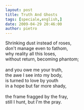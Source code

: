 ```yaml
---
layout: post
title: Truth And Ghosts
tags: [speciale,english,]
date: 2009-04-29 20:46:00
author: pietro
---
```

Shrinking dust instead of roses,<br/>don't manage even to fathom,<br/>why reality all this loses,<br/>without return, becoming phantom;<br/><br/>and you owe me your truth,<br/>the awe I see into my body,<br/>is turned to love by youth<br/>in a hope but far more shady,<br/><br/>the frame fragged by the fray,<br/>still I hunt, but I'm the pray.
